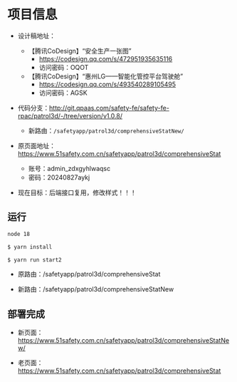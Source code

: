 # 项目信息

* 设计稿地址：
    * 【腾讯CoDesign】“安全生产一张图”
        * https://codesign.qq.com/s/472951935635116
        * 访问密码：OQOT
    * 【腾讯CoDesign】“惠州LG——智能化管控平台驾驶舱”
        * https://codesign.qq.com/s/493540289105495
        * 访问密码：AGSK
* 代码分支：http://git.qpaas.com/safety-fe/safety-fe-rpac/patrol3d/-/tree/version/v1.0.8/
    * 新路由：`/safetyapp/patrol3d/comprehensiveStatNew/`

* 原页面地址：https://www.51safety.com.cn/safetyapp/patrol3d/comprehensiveStat
    * 账号：admin_zdxgyhlwaqsc
    * 密码：20240827aykj

* 现在目标：后端接口复用，修改样式！！！





## 运行

```sh
node 18

$ yarn install

$ yarn run start2
```

* 原路由：/safetyapp/patrol3d/comprehensiveStat

* 新路由：/safetyapp/patrol3d/comprehensiveStatNew





## 部署完成

* 新页面：https://www.51safety.com.cn/safetyapp/patrol3d/comprehensiveStatNew/

* 老页面：https://www.51safety.com.cn/safetyapp/patrol3d/comprehensiveStat

    



















